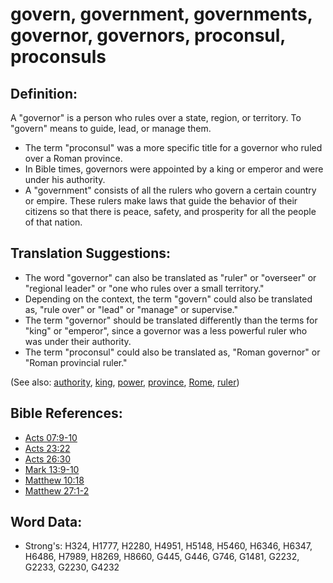 # govern, government, governments, governor, governors, proconsul, proconsuls #

## Definition: ##

A "governor" is a person who rules over a state, region, or territory. To "govern" means to guide, lead, or manage them.

* The term "proconsul" was a more specific title for a governor who ruled over a Roman province.
* In Bible times, governors were appointed by a king or emperor and were under his authority.
* A "government" consists of all the rulers who govern a certain country or empire. These rulers make laws that guide the behavior of their citizens so that there is peace, safety, and prosperity for all the people of that nation.

## Translation Suggestions: ##

* The word "governor" can also be translated as "ruler" or "overseer" or "regional leader" or "one who rules over a small territory."
* Depending on the context, the term "govern" could also be translated as, "rule over" or "lead" or "manage" or supervise."
* The term "governor" should be translated differently than the terms for "king" or "emperor", since a governor was a less powerful ruler who was under their authority.
* The term "proconsul" could also be translated as, "Roman governor" or "Roman provincial ruler."

(See also: [authority](../kt/authority.md), [king](../other/king.md), [power](../kt/power.md), [province](../other/province.md), [Rome](../names/rome.md), [ruler](../other/ruler.md))

## Bible References: ##

* [Acts 07:9-10](rc://en/tn/help/act/07/09)
* [Acts 23:22](rc://en/tn/help/act/23/22)
* [Acts 26:30](rc://en/tn/help/act/26/30)
* [Mark 13:9-10](rc://en/tn/help/mrk/13/09)
* [Matthew 10:18](rc://en/tn/help/mat/10/18)
* [Matthew 27:1-2](rc://en/tn/help/mat/27/01)

## Word Data: ##

* Strong's: H324, H1777, H2280, H4951, H5148, H5460, H6346, H6347, H6486, H7989, H8269, H8660, G445, G446, G746, G1481, G2232, G2233, G2230, G4232
